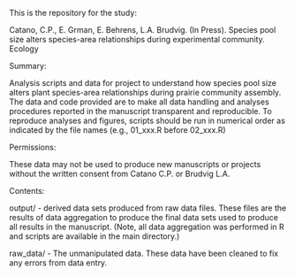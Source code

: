This is the repository for the study:

Catano, C.P., E. Grman, E. Behrens, L.A. Brudvig. (In Press). Species pool size alters species-area relationships during experimental community. Ecology


Summary:

Analysis scripts and data for project to understand how species pool size alters plant species-area relationships during prairie community assembly. The data and code provided are to make all data handling and analyses procedures reported in the manuscript transparent and reproducible. To reproduce analyses and figures, scripts should be run in numerical order as indicated by the file names (e.g., 01_xxx.R before 02_xxx.R)  


Permissions:

These data may not be used to produce new manuscripts or projects without the written consent from Catano C.P. or Brudvig L.A. 


Contents:

output/ - derived data sets produced from raw data files. These files are the results of data aggregation to produce the final data sets used to produce all results in the manuscript. (Note, all data aggregation was performed in R and scripts are available in the main directory.)

raw_data/ - The unmanipulated data. These data have been cleaned to fix any errors from data entry.
